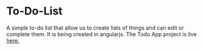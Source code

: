 # To-Do-List
A simple to-do list that allow us to create lists of things and can edit or complete them. It is being created in angularjs.
The Todo App project is live <a href="https://to-do-list-a2f5b.firebaseapp.com">here.</a>
